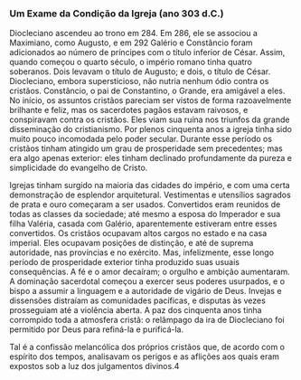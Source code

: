 ### Um Exame da Condição da Igreja (ano 303 d.C.) 

Diocleciano ascendeu ao trono em 284\. Em 286, ele se associou a Maximiano, como Augusto, e em 292 Galério e Constâncio foram adicionados ao número de príncipes com o título inferior de César. Assim, quando começou o quarto século, o império romano tinha quatro soberanos. Dois levavam o título de Augusto; e dois, o título de César. Diocleciano, embora supersticioso, não nutria nenhum ódio contra os cristãos. Constâncio, o pai de Constantino, o Grande, era amigável a eles. No início, os assuntos cristãos pareciam ser vistos de forma razoavelmente brilhante e feliz, mas os sacerdotes pagãos estavam raivosos, e conspiravam contra os cristãos. Eles viam sua ruína nos triunfos da grande disseminação do cristianismo. Por plenos cinquenta anos a igreja tinha sido muito pouco incomodada pelo poder secular. Durante esse período os cristãos tinham atingido um grau de prosperidade sem precedentes; mas era algo apenas exterior: eles tinham declinado profundamente da pureza e simplicidade do evangelho de Cristo.

Igrejas tinham surgido na maioria das cidades do império, e com uma certa demonstração de esplendor arquitetural. Vestimentas e utensílios sagrados de prata e ouro começaram a ser usados. Convertidos eram reunidos de todas as classes da sociedade; até mesmo a esposa do Imperador e sua filha Valéria, casada com Galério, aparentemente estiveram entre esses convertidos. Os cristãos ocupavam altos cargos no estado e na casa imperial. Eles ocupavam posições de distinção, e até de suprema autoridade, nas províncias e no exército. Mas, infelizmente, esse longo período de prosperidade exterior tinha produzido suas usuais consequências. A fé e o amor decaíram; o orgulho e ambição aumentaram. A dominação sacerdotal começou a exercer seus poderes usurpados, e o bispo a assumir a linguagem e a autoridade de vigário de Deus. Invejas e dissensões distraíam as comunidades pacíficas, e disputas às vezes prosseguiam até a violência aberta. A paz dos cinquenta anos tinha corrompido toda a atmosfera cristã: o relâmpago da ira de Diocleciano foi permitido por Deus para refiná-la e purificá-la.

Tal é a confissão melancólica dos próprios cristãos que, de acordo com o espírito dos tempos, analisavam os perigos e as aflições aos quais eram expostos sob a luz dos julgamentos divinos.4